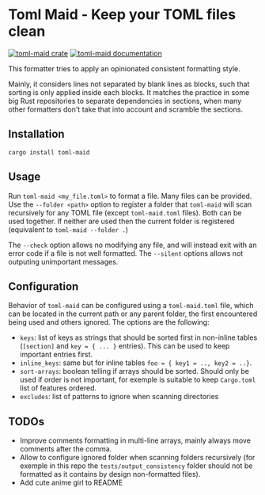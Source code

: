 # Toml Maid - Keep your TOML files clean

[![toml-maid crate](https://img.shields.io/crates/v/toml-maid.svg)](https://crates.io/crates/toml-maid)
[![toml-maid documentation](https://docs.rs/toml-maid/badge.svg)](https://docs.rs/toml-maid)

This formatter tries to apply an opinionated consistent formatting style.

Mainly, it considers lines not separated by blank lines as blocks, such that
sorting is only applied inside each blocks. It matches the practice in some
big Rust repositories to separate dependencies in sections, when many
other formatters don't take that into account and scramble the sections.

## Installation

```
cargo install toml-maid
```

## Usage

Run `toml-maid <my_file.toml>` to format a file. Many files can be provided.
Use the `--folder <path>` option to register a folder that `toml-maid` will scan
recursively for any TOML file (except `toml-maid.toml` files). Both can be used
together. If neither are used then the current folder is registered (equivalent
to `toml-maid --folder .`)

The `--check` option allows no modifying any file, and will instead exit with
an error code if a file is not well formatted. The `--silent` options allows
not outputing unimportant messages.

## Configuration

Behavior of `toml-maid` can be configured using a `toml-maid.toml` file, which
can be located in the current path or any parent folder, the first encountered
being used and others ignored. The options are the following:

- `keys`: list of keys as strings that should be sorted first in non-inline
  tables (`[section]` and `key = { ... }` entries). This can be used to keep
  important entries first.
- `inline_keys`: same but for inline tables `foo = { key1 = .., key2 = ..}`.
- `sort-arrays`: boolean telling if arrays should be sorted. Should only be used
  if order is not important, for exemple is suitable to keep `Cargo.toml`
  list of features ordered.
- `excludes`: list of patterns to ignore when scanning directories

## TODOs

- Improve comments formatting in multi-line arrays, mainly always move comments
  after the comma.
- Allow to configure ignored folder when scanning folders recursively (for
  exemple in this repo the `tests/output_consistency` folder should not be
  formatted as it contains by design non-formatted files).
- Add cute anime girl to README
